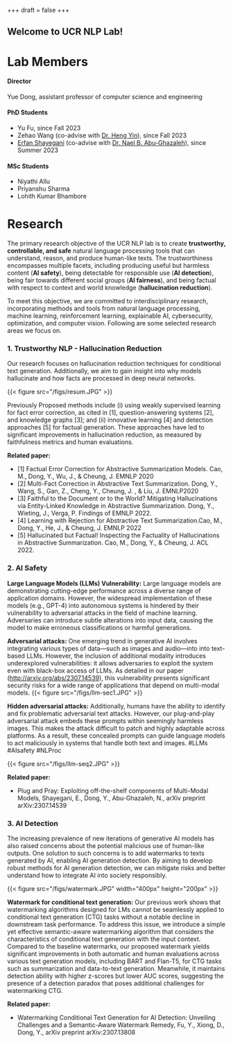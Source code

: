+++
draft = false
+++

## Welcome to UCR NLP Lab! 


# Lab Members 

#### Director 
Yue Dong, assistant professor of computer science and engineering 

#### PhD Students 
- Yu Fu, since Fall 2023
- Zehao Wang (co-advise with [Dr. Heng Yin](https://www.cs.ucr.edu/~heng/)), since Fall 2023
- [Erfan Shayegani](https://erfanshayegani.github.io/) (co-advise with [Dr. Nael B. Abu-Ghazaleh](https://www.cs.ucr.edu/~nael/)), since Summer 2023


#### MSc Students 
- Niyathi Allu 
- Priyanshu Sharma
- Lohith Kumar Bhambore



# Research 

The primary research objective of the UCR NLP lab is to create **trustworthy, controllable, and safe** natural language processing tools that can understand, reason, and produce human-like texts. The trustworthiness encompasses multiple facets, including producing useful but harmless content (**AI safety**), being detectable for responsible use (**AI detection**), being fair towards different social groups (**AI fairness**), and being factual with respect to context and world knowledge (**hallucination reduction**). 

To meet this objective, we are committed to interdisciplinary research, incorporating methods and tools from natural language processing, machine learning, reinforcement learning, explainable AI, cybersecurity, optimization, and computer vision. Following are some selected research areas we focus on.



### 1. Trustworthy NLP - Hallucination Reduction 
Our research focuses on hallucination reduction techniques for conditional text generation. Additionally, we aim to gain insight into why models hallucinate and how facts are processed in deep neural networks. 

{{< figure src="/figs/resum.JPG" >}}

Previously Proposed methods include (i) using weakly supervised learning for fact error correction, as cited in [1], question-answering systems [2], and knowledge graphs [3]; and (ii) innovative learning [4] and detection approaches [5] for factual generation. These approaches have led to significant improvements in hallucination reduction, as measured by faithfulness metrics and human evaluations.


**Related paper:**
- [1] Factual Error Correction for Abstractive Summarization Models.  Cao, M., Dong, Y., Wu, J., & Cheung, J.   EMNLP 2020
- [2] Multi-Fact Correction in Abstractive Text Summarization. Dong, Y., Wang, S., Gan, Z., Cheng, Y., Cheung, J. , & Liu, J.  EMNLP2020
- [3] Faithful to the Document or to the World? Mitigating Hallucinations via Entity-Linked Knowledge in Abstractive Summarization. Dong, Y.,  Wieting, J., Verga, P. Findings of EMNLP 2022.
- [4] Learning with Rejection for Abstractive Text Summarization.Cao, M., Dong, Y., He, J., & Cheung, J.  EMNLP 2022
- [5] Hallucinated but Factual! Inspecting the Factuality of Hallucinations in Abstractive Summarization. Cao, M., Dong, Y., & Cheung, J.  ACL 2022.



### 2. AI Safety

**Large Language Models (LLMs) Vulnerability:** Large language models are demonstrating cutting-edge performance across a diverse range of application domains. However, the widespread implementation of these models (e.g., GPT-4) into autonomous systems is hindered by their vulnerability to adversarial attacks in the field of machine learning. Adversaries can introduce subtle alterations into input data, causing the model to make erroneous classifications or harmful generations. 

**Adversarial attacks:** One emerging trend in generative AI involves integrating various types of data—such as images and audio—into into text-based LLMs. However, the inclusion of additional modality introduces underexplored vulnerabilities: it allows adversaries to exploit the system even with black-box access of LLMs. As detailed in our paper (http://arxiv.org/abs/2307.14539), this vulnerability presents significant security risks for a wide range of applications that depend on multi-modal models. 
{{< figure src="/figs/llm-sec1.JPG" >}}

**Hidden adversarial attacks:** Additionally, humans have the ability to identify and fix problematic adversarial text attacks. However, our plug-and-play adversarial attack embeds these prompts within seemingly harmless images. This makes the attack difficult to patch and highly adaptable across platforms. As a result, these concealed prompts can guide language models to act maliciously in systems that handle both text and images.  #LLMs #AIsafety #NLProc

{{< figure src="/figs/llm-seq2.JPG" >}}

**Related paper:**
- Plug and Pray: Exploiting off-the-shelf components of Multi-Modal Models, Shayegani, E., Dong, Y., Abu-Ghazaleh, N., arXiv preprint arXiv:2307.14539



###  3. AI Detection 
The increasing prevalence of new iterations of generative AI models has also raised concerns about the potential malicious use of human-like outputs. One solution to such concerns is to add watermarks to texts generated by AI, enabling AI generation detection. By aiming to develop robust methods for AI generation detection, we can mitigate risks and better understand how to integrate AI into society responsibly.

{{< figure src="/figs/watermark.JPG" width="400px" height="200px"  >}}

**Watermark for conditional text generation:** Our previous work shows that watermarking algorithms designed for LMs cannot be seamlessly applied to conditional text generation (CTG) tasks without a notable decline in downstream task performance. To address this issue, we introduce a simple yet effective semantic-aware watermarking algorithm that considers the characteristics of conditional text generation with the input context. Compared to the baseline watermarks, our proposed watermark yields significant improvements in both automatic and human evaluations across various text generation models, including BART and Flan-T5, for CTG tasks such as summarization and data-to-text generation. Meanwhile, it maintains detection ability with higher z-scores but lower AUC scores, suggesting the presence of a detection paradox that poses additional challenges for watermarking CTG. 


**Related paper:**
- Watermarking Conditional Text Generation for AI Detection: Unveiling Challenges and a Semantic-Aware Watermark Remedy, Fu, Y., Xiong, D., Dong, Y., arXiv preprint arXiv:2307.13808




